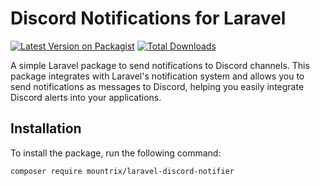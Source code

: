# Discord Notifications for Laravel

[![Latest Version on Packagist](https://img.shields.io/packagist/v/mountrix/laravel-discord-notifier.svg?style=flat-square)](https://packagist.org/packages/mountrix/laravel-discord-notifier)
[![Total Downloads](https://img.shields.io/packagist/dt/mountrix/laravel-discord-notifier.svg?style=flat-square)](https://packagist.org/packages/mountrix/laravel-discord-notifier)


A simple Laravel package to send notifications to Discord channels. This package integrates with Laravel's notification system and allows you to send notifications as messages to Discord, helping you easily integrate Discord alerts into your applications.

## Installation

To install the package, run the following command:

```bash
composer require mountrix/laravel-discord-notifier